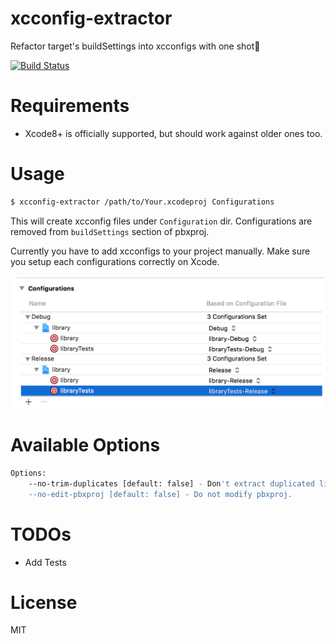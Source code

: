 # xcconfig-extractor
Refactor target's buildSettings into xcconfigs with one shot🚀

[![Build Status](https://www.bitrise.io/app/9823e204182ddb41.svg?token=hychUqBHuvhZfzLLl2Ehiw&branch=master)](https://www.bitrise.io/app/9823e204182ddb41)

# Requirements
- Xcode8+ is officially supported, but should work against older ones too.

# Usage

```bash
$ xcconfig-extractor /path/to/Your.xcodeproj Configurations
```

This will create xcconfig files under `Configuration` dir. Configurations are removed from `buildSettings` section of pbxproj.

Currently you have to add xcconfigs to your project manually.
Make sure you setup each configurations correctly on Xcode.

![xcode's general tab](images/xcode-configuration-sample.png)

# Available Options
```bash
Options:
    --no-trim-duplicates [default: false] - Don't extract duplicated lines to common xcconfig files, simply map each buildSettings to one file.
    --no-edit-pbxproj [default: false] - Do not modify pbxproj.
```

# TODOs
- Add Tests

# License
MIT
